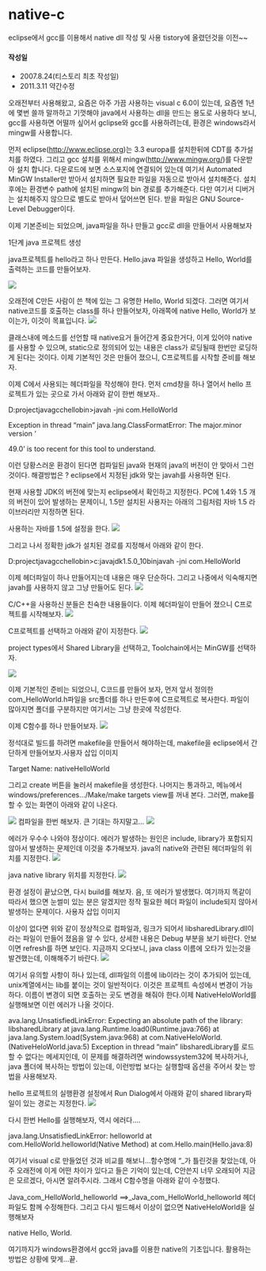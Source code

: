 # native-c

eclipse에서 gcc를 이용해서 native dll 작성 및 사용
tistory에 올렸던것을 이전~~

#### 작성일
* 2007.8.24(티스토리 최초 작성일)
* 2011.3.11 약간수정

오래전부터 사용해왔고, 요즘은 아주 가끔 사용하는 visual c 6.0이 있는데, 요즘엔 1년에 몇번 쓸까 말까하고 기껏해야 java에서 사용하는 dll을 만드는 용도로 사용하다 보니, gcc를 사용하면 어떨까 싶어서 gclipse와 gcc를 사용하려는데, 환경은 windows라서 mingw를 사용합니다.

먼저 eclipse(http://www.eclipse.org)는 3.3  europa를 설치한뒤에 CDT를 추가설치를 하였다. 그리고 gcc 설치를 위해서 mingw(http://www.mingw.org/)를 다운받아 설치 합니다. 다운로드에 보면 소스포지에 연결되어 있는데 여기서 Automated MinGW Installer만 받아서 설치하면 필요한 파일을 자동으로 받아서 설치해준다. 설치 후에는 환경변수 path에 설치된 mingw의 bin 경로를 추가해준다. 다만 여기서 디버거는 설치해주지 않으므로 별도로 받아서 덮어쓰면 된다. 받을 파일은 GNU Source-Level Debugger이다.

이제 기본준비는 되었으며, java파일을 하나 만들고 gcc로 dll을 만들어서 사용해보자

1단계 java 프로젝트 생성

java프로젝트를 hello라고 하나 만든다. Hello.java 파일을 생성하고 Hello, World를 출력하는 코드를 만들어보자.

![](./images/1.jpg)


오래전에 C만든 사람이 쓴 책에 있는 그 유명한 Hello, World 되겠다. 그러면 여기서 native코드를 호출하는 class를 하나 만들어보자, 아래쪽에 native Hello, World가 보이는가, 이것이 목표입니다.
![](./images/2.jpg)

클래스내에 메소드를 선언할 때 native요거 들어간게 중요한거다, 이게 있어야 native를 사용할 수 있으며, static으로 정의되어 있는 내용은 class가 로딩될때 한번만 로딩하게 된다는 것이다. 이제 기본적인 것은 만들어 졌으니, C프로젝트를 시작할 준비를 해보자.

이제 C에서 사용되는 헤더파일을 작성해야 한다. 먼저 cmd창을 하나 열어서 hello 프로젝트가 있는 곳으로 가서 아래와 같이 한번 해보자..

D:projectjavagcchellobin>javah -jni com.HelloWorld

Exception in thread “main” java.lang.ClassFormatError: The major.minor version ‘

49.0’ is too recent for this tool to understand.

이런 당황스러운 환경이 된다면 컴파일된 java와 현재의 java의 버전이 안 맞아서 그런 것이다. 해결방법은 ? eclipse에서 지정된 jdk와 맞는 javah를 사용하면 된다.

현재 사용할  JDK의 버전에 맞는지 eclipse에서 확인하고 지정한다. PC에 1.4와 1.5 개의 버전이 있어 발생하는 문제이니, 1.5만 설치된 사용자는 아래의 그림처럼 자바 1.5 라이브러리만 지정하면 된다.

사용하는 자바를 1.5에 설정을 한다.
![](./images/3.jpg)


그리고 나서 정확한 jdk가 설치된 경로를 지정해서 아래와 같이 한다.

D:projectjavagcchellobin>c:javajdk1.5.0_10binjavah -jni com.HelloWorld

이제 헤더파일이 하나 만들어지는데 내용은 매우 단순하다. 그리고 나중에서 익숙해지면 javah를 사용하지 않고 그냥 만들어도 된다.
![](./images/4.jpg)

C/C++을 사용하신 분들은 친숙한 내용들이다.  이제 헤더파일이 만들어 졌으니 C프로젝트를 시작해보자.
![](./images/5.jpg)

C프로젝트를 선택하고 아래와 같이 지정한다.
![](./images/6.jpg)

project types에서 Shared Library을 선택하고, Toolchain에서는 MinGW를 선택하자.

![](./images/7.jpg)

이제 기본적인 준비는 되었으니, C코드를 만들어 보자, 먼저 앞서 정의한 com_HelloWorld.h파일을 src폴더를 하나 만든후에 C프로젝트로 복사한다. 파일이 많아지면 폴더를 구분하지만 여기서는 그냥 한곳에 작성한다.

이제 C함수를 하나 만들어보자.
![](./images/8.jpg)

정석대로 빌드를 하려면 makefile을 만들어서 해야하는데, makefile을 eclipse에서 간단하게 만들어보자.사용자 삽입 이미지

Target Name: nativeHelloWorld

그리고 create 버튼을 눌러서 makefile을 생성한다. 나머지는 통과하고, 메뉴에서 windows/preferences…/Make/make targets view를 꺼내 본다. 그러면, make를 할 수 있는 화면이 아래와 같이 나온다.

![](./images/9.jpg)
컴파일을 한번 해보자. 큰 기대는 하지말고…
![](./images/10.jpg)

에러가 우수수 나와야 정상이다. 에러가 발생하는 원인은 include, library가 포함되지 않아서 발생하는 문제인데 이것을 추가해보자. java의 native와 관련된 헤더파일의 위치를 지정한다.
![](./images/11.jpg)

java native library 위치를 지정한다.
![](./images/12.jpg)

환경 설정이 끝났으면, 다시 build를 해보자. 음, 또 에러가 발생했다. 여기까지 똑같이 따라서 했으면 눈썰미 있는 분은 알겠지만 정작 필요한 헤더 파일이 include되지 않아서 발생하는 문제이다.
사용자 삽입 이미지

이상이 없다면 위와 같이 정상적으로 컴파일과, 링크가 되어서 libsharedLibrary.dll이라는 파일이 만들어 졌음을 알 수 있다, 상세한 내용은 Debug 부분을 보기 바란다. 안보이면 refresh를 하면 보인다. 지금까지 오다보니, java class 이름에 오타가 있는것을 발견했는데, 이해해주기 바란다.
![](./images/13.jpg)

여기서 유의할 사항이 하나 있는데, dll파일의 이름에 lib이라는 것이 추가되어 있는데, unix계열에서는 lib를 붙이는 것이 일반적이다. 이것은 프로젝트 속성에서 변경이 가능하다. 이름이 변경이 되면 호출하는 곳도 변경을 해줘야 한다.이제 NativeHeloWorld를 실행해보면 이런 에러가 나올 것이다.

ava.lang.UnsatisfiedLinkError: Expecting an absolute path of the library: libsharedLibrary
at java.lang.Runtime.load0(Runtime.java:766)
at java.lang.System.load(System.java:968)
at com.NativeHeloWorld.<clinit>(NativeHeloWorld.java:5)
Exception in thread “main”
libsharedLibrary를 로드 할 수 없다는 메세지인데, 이 문제를 해결하려면 windowssystem32에 복사하거나, java 폴더에 복사하는 방법이 있는데, 이런방법 보다는 실행할때 옵션을 주어서 찾는 방법을 사용해보자.

hello 프로젝트의 실행환경 설정에서  Run Dialog에서 아래와 같이 shared library파일이 있는 경로는 지정한다.
![](./images/14.jpg)

다시 한번 Hello를 실행해보자, 역시 에러다….

java.lang.UnsatisfiedLinkError: helloworld
at com.HelloWorld.helloworld(Native Method)
at com.Hello.main(Hello.java:8)

여기서 visual c로 만들었던 것과 비교를 해보니…함수명에 “_가 틀린것을 찾았는데, 아주 오래전에 이게 어떤 차이가 있다고 들은 기억이 있는데, C안쓴지 너무 오래되어 지금은 모르겠다, 아시면 알려주시라. 그래서 C함수명을 아래와 같이 수정했다.

Java_com_HelloWorld_helloworld ==>_Java_com_HelloWorld_helloworld
헤더파일도 함께 수정해한다. 그리고 다시 빌드해서 이상이 없으면 NativeHeloWorld을 실행해보자

native Hello, World.

여기까지가 windows환경에서 gcc와 java를 이용한 native의 기초입니다. 활용하는 방법은 상황에 맞게…끝.
